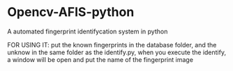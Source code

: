 # Opencv-AFIS-python
A automated fingerprint identifycation system in python

FOR USING IT:
      put the known fingerprints in the database folder, and the unknow in the same folder as the identify.py, when you execute the identify, a window will be open and put the name of the fingerprint image
